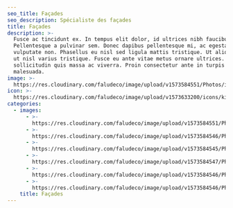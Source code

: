 ```yaml
---
seo_title: Façades
seo_description: Spécialiste des façades
title: Façades
description: >-
  Fusce ac tincidunt ex. In tempus elit dolor, id ultrices nibh faucibus quis.
  Pellentesque a pulvinar sem. Donec dapibus pellentesque mi, ac egestas nisi
  vulputate non. Phasellus eu nisl sed ligula mattis tristique. Ut aliquet justo
  ut nisl varius tristique. Fusce eu ante vitae metus ornare ultrices. Quisque
  sollicitudin quis massa ac viverra. Proin consectetur ante in turpis porttitor
  malesuada.
image: >-
  https://res.cloudinary.com/faludeco/image/upload/v1573584551/Photos/img918_nsw1e6.jpg
icon: >-
  https://res.cloudinary.com/faludeco/image/upload/v1573633200/icons/kiosk_lphh7f.png
categories:
  - images:
      - >-
        https://res.cloudinary.com/faludeco/image/upload/v1573584551/Photos/img918_nsw1e6.jpg
      - >-
        https://res.cloudinary.com/faludeco/image/upload/v1573584546/Photos/img215_sbf14c.jpg
      - >-
        https://res.cloudinary.com/faludeco/image/upload/v1573584545/Photos/img229_va7wn0.jpg
      - >-
        https://res.cloudinary.com/faludeco/image/upload/v1573584547/Photos/img216_bkdhak.jpg
      - >-
        https://res.cloudinary.com/faludeco/image/upload/v1573584546/Photos/img201_kwyafa.jpg
      - >-
        https://res.cloudinary.com/faludeco/image/upload/v1573584546/Photos/img202_jhomf3.jpg
    title: Façades
---
```


